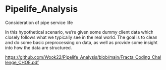 # Pipelife_Analysis
Consideration of pipe service life

In this hypothetical scenario, we’re given some dummy client data which closely follows what we typically see in the real world. The goal is to clean and do some basic preprocessing on data, as well as provide some insight into how the data are structured.

https://github.com/Wook22/Pipelife_Analysis/blob/main/Fracta_Coding_Challenge_CHOE.pdf
